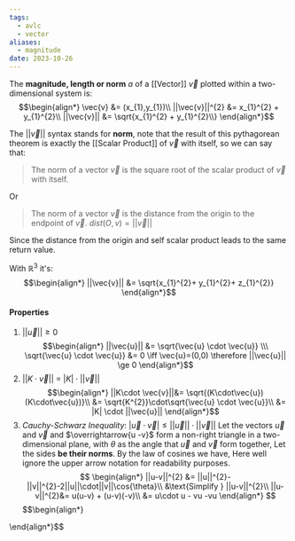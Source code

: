 ```yaml
---
tags:
  - avlc
  - vector
aliases:
  - magnitude
date: 2023-10-26
---
```

The **magnitude, length or norm** $a$ of a [[Vector]] $\vec{v}$ plotted within a two-dimensional system is:
$$\begin{align*}
\vec{v} &= (x_{1},y_{1})\\
||\vec{v}||^{2} &= x_{1}^{2} + y_{1}^{2}\\
||\vec{v}|| &= \sqrt{x_{1}^{2} + y_{1}^{2}\\}
\end{align*}$$

The $||\vec{v}||$ syntax stands for **norm**, note that the result of this pythagorean theorem is exactly the [[Scalar Product]] of $\vec{v}$ with itself, so we can say that:

> The norm of a vector $\vec{v}$ is the square root of the scalar product of $\vec{v}$ with itself.

Or

> The norm of a vector $\vec{v}$ is the distance from the origin to the endpoint of $\vec{v}$. 
> $dist(O, v) = ||\vec{v}||$

Since the distance from the origin and self scalar product leads to the same return value.

With $\mathbb{R}^{3}$ it's:
$$\begin{align*}
||\vec{v}|| &= \sqrt{x_{1}^{2}+ y_{1}^{2}+ z_{1}^{2}}
\end{align*}$$
#### Properties
1. $||\vec{u}|| \ge 0$ 
$$\begin{align*}
||\vec{u}|| &= \sqrt{\vec{u} \cdot \vec{u}} \\\
\sqrt{\vec{u} \cdot \vec{u}} &= 0 \iff \vec{u}=(0,0) \therefore ||\vec{u}|| \ge 0
\end{align*}$$
2. $||K \cdot \vec{v}||$ = $|K| \cdot ||\vec{v}||$
$$\begin{align*}
||K\cdot \vec{v}||&= \sqrt{(K\cdot\vec{u})(K\cdot\vec{u})}\\
&= \sqrt{K^{2}}\cdot\sqrt{\vec{u} \cdot \vec{u}}\\
&= |K| \cdot ||\vec{u}||
\end{align*}$$
1. *Cauchy-Schwarz Inequality*: $|\vec{u} \cdot \vec{v}| \le ||\vec{u}|| \cdot ||\vec{v}||$
Let the vectors $\vec{u}$ and $\vec{v}$ and $\overrightarrow{u -v}$ form a non-right triangle in a two-dimensional plane, with $\theta$ as the angle that $\vec{u}$ and $\vec{v}$ form together, Let the sides **be their norms**. By the law of cosines we have, Here well ignore the upper arrow notation for readability purposes.
$$
\begin{align*}
||u-v||^{2} &=  ||u||^{2}-||v||^{2}-2||u||\cdot||v||\cos{\theta}\\
&\text{Simplify } ||u-v||^{2}\\
||u-v||^{2}&= u(u-v) + (u-v)(-v)\\
&= u\cdot u - vu -vu
\end{align*}
$$
$$\begin{align*}

\end{align*}$$